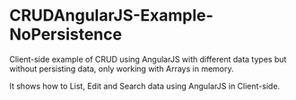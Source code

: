 CRUDAngularJS-Example-NoPersistence
===================================

Client-side example of CRUD using AngularJS with different data types but without persisting data, only working with Arrays in memory.

It shows how to List, Edit and Search data using AngularJS in Client-side.